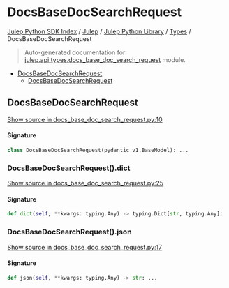# DocsBaseDocSearchRequest

[Julep Python SDK Index](../../../README.md#julep-python-sdk-index) / [Julep](../../index.md#julep) / [Julep Python Library](../index.md#julep-python-library) / [Types](./index.md#types) / DocsBaseDocSearchRequest

> Auto-generated documentation for [julep.api.types.docs_base_doc_search_request](../../../../../../../julep/api/types/docs_base_doc_search_request.py) module.

- [DocsBaseDocSearchRequest](#docsbasedocsearchrequest)
  - [DocsBaseDocSearchRequest](#docsbasedocsearchrequest-1)

## DocsBaseDocSearchRequest

[Show source in docs_base_doc_search_request.py:10](../../../../../../../julep/api/types/docs_base_doc_search_request.py#L10)

#### Signature

```python
class DocsBaseDocSearchRequest(pydantic_v1.BaseModel): ...
```

### DocsBaseDocSearchRequest().dict

[Show source in docs_base_doc_search_request.py:25](../../../../../../../julep/api/types/docs_base_doc_search_request.py#L25)

#### Signature

```python
def dict(self, **kwargs: typing.Any) -> typing.Dict[str, typing.Any]: ...
```

### DocsBaseDocSearchRequest().json

[Show source in docs_base_doc_search_request.py:17](../../../../../../../julep/api/types/docs_base_doc_search_request.py#L17)

#### Signature

```python
def json(self, **kwargs: typing.Any) -> str: ...
```